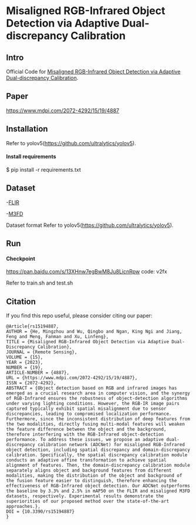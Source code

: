 # Misaligned RGB-Infrared Object Detection via Adaptive Dual-discrepancy Calibration

## Intro
Official Code for [Misaligned RGB-Infrared Object Detection via Adaptive Dual-discrepancy Calibration]().

## Paper
https://www.mdpi.com/2072-4292/15/19/4887

## Installation 
Refer to yolov5(https://github.com/ultralytics/yolov5).
  
#### Install requirements
$ pip install -r requirements.txt

## Dataset
-[FLIR](https://www.flir.com/oem/adas/adas-dataset-form/)

-[M3FD](https://drive.google.com/drive/folders/1H-oO7bgRuVFYDcMGvxstT1nmy0WF_Y_6?usp=sharing)

Dataset format 
Refer to yolov5(https://github.com/ultralytics/yolov5).

## Run
#### Checkpoint

https://pan.baidu.com/s/13XHnw7egBwM8Ju8LicnRpw  code: v2fx

Refer to train.sh and test.sh

## Citation
If you find this repo useful, please consider citing our paper:

```
@Article{rs15194887,
AUTHOR = {He, Mingzhou and Wu, Qingbo and Ngan, King Ngi and Jiang, Feng and Meng, Fanman and Xu, Linfeng},
TITLE = {Misaligned RGB-Infrared Object Detection via Adaptive Dual-Discrepancy Calibration},
JOURNAL = {Remote Sensing},
VOLUME = {15},
YEAR = {2023},
NUMBER = {19},
ARTICLE-NUMBER = {4887},
URL = {https://www.mdpi.com/2072-4292/15/19/4887},
ISSN = {2072-4292},
ABSTRACT = {Object detection based on RGB and infrared images has emerged as a crucial research area in computer vision, and the synergy of RGB-Infrared ensures the robustness of object-detection algorithms under varying lighting conditions. However, the RGB-IR image pairs captured typically exhibit spatial misalignment due to sensor discrepancies, leading to compromised localization performance. Furthermore, since the inconsistent distribution of deep features from the two modalities, directly fusing multi-modal features will weaken the feature difference between the object and the background, therefore interfering with the RGB-Infrared object-detection performance. To address these issues, we propose an adaptive dual-discrepancy calibration network (ADCNet) for misaligned RGB-Infrared object detection, including spatial discrepancy and domain-discrepancy calibration. Specifically, the spatial discrepancy calibration module conducts an adaptive affine transformation to achieve spatial alignment of features. Then, the domain-discrepancy calibration module separately aligns object and background features from different modalities, making the distribution of the object and background of the fusion feature easier to distinguish, therefore enhancing the effectiveness of RGB-Infrared object detection. Our ADCNet outperforms the baseline by 3.3% and 2.5% in mAP50 on the FLIR and misaligned M3FD datasets, respectively. Experimental results demonstrate the superiorities of our proposed method over the state-of-the-art approaches.},
DOI = {10.3390/rs15194887}
}
```
  
